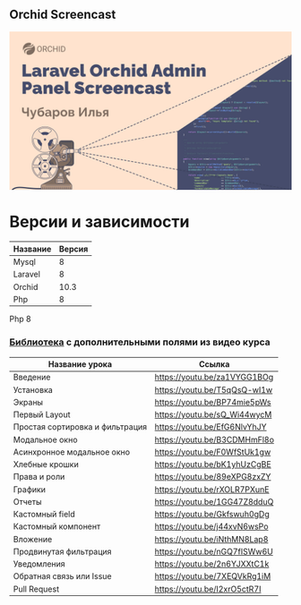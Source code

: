 ## Orchid Screencast

<a href="https://raw.githubusercontent.com/agoalofalife/orchid-screencast/master/.github/IMAGES/promo.png">
  <img src="https://raw.githubusercontent.com/agoalofalife/orchid-screencast/master/.github/IMAGES/promo.png" alt="Laravel Orchid Platform Screencast" align="center" />
</a>

# Версии и зависимости

| Название | Версия |
|----------|--------|
| Mysql    | 8      |
| Laravel  | 8      |
| Orchid   | 10.3   |
| Php      | 8      |

Php 8
### [Библиотека](https://github.com/agoalofalife/orchid-fields) с дополнительными полями из видео курса

| Название урока                  | Ссылка                       |
|---------------------------------|------------------------------|
| Введение                        | https://youtu.be/za1VYGG1BOg |
| Установка                       | https://youtu.be/T5qQsQ-wI1w |
| Экраны                          | https://youtu.be/BP74mie5pWs |
| Первый Layout                   | https://youtu.be/sQ_Wi44wycM |
| Простая сортировка и фильтрация | https://youtu.be/EfG6NlvYhJY |
| Модальное окно                  | https://youtu.be/B3CDMHmFl8o |
| Асинхронное модальное окно      | https://youtu.be/F0WfStUk1gw |
| Хлебные крошки                  | https://youtu.be/bK1yhUzCgBE |
| Права и роли                    | https://youtu.be/89eXPG8zxZY |
| Графики                         | https://youtu.be/rXOLR7PXunE |
| Отчеты                          | https://youtu.be/1GG47Z8dduQ |
| Кастомный field                 | https://youtu.be/Gkfswuh0gDg |
| Кастомный компонент             | https://youtu.be/j44xvN6wsPo |
| Вложение                        | https://youtu.be/iNthMN8Lap8 |
| Продвинутая фильтрация          | https://youtu.be/nGQ7fISWw6U |
| Уведомления                     | https://youtu.be/2n6YJXXtC1k |
| Обратная связь или Issue        | https://youtu.be/7XEQVkRg1iM |
| Pull Request                    | https://youtu.be/I2xrO5ctR7I |
